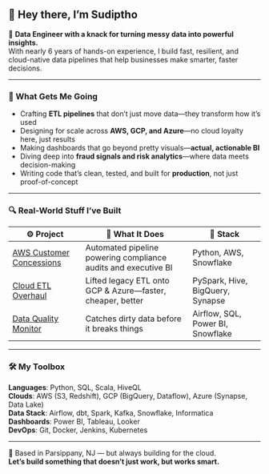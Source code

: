 ## 👋 Hey there, I’m Sudiptho

🚀 **Data Engineer with a knack for turning messy data into powerful insights.**  
With nearly 6 years of hands-on experience, I build fast, resilient, and cloud-native data pipelines that help businesses make smarter, faster decisions.

---

### 🧩 What Gets Me Going

- Crafting **ETL pipelines** that don’t just move data—they transform how it’s used  
- Designing for scale across **AWS, GCP, and Azure**—no cloud loyalty here, just results  
- Making dashboards that go beyond pretty visuals—**actual, actionable BI**  
- Diving deep into **fraud signals and risk analytics**—where data meets decision-making  
- Writing code that’s clean, tested, and built for **production**, not just proof-of-concept

---

### 🔍 Real-World Stuff I’ve Built

| ⚙️ Project | 📄 What It Does | 🔧 Stack |
|-----------|-----------------|----------|
| [AWS Customer Concessions](https://github.com/Sudeep8084/Data-Engineer-Portfolio) | Automated pipeline powering compliance audits and executive BI | Python, AWS, Snowflake |
| [Cloud ETL Overhaul](https://github.com/Sudeep8084/Data-Quality-Monitoring) | Lifted legacy ETL onto GCP & Azure—faster, cheaper, better | PySpark, Hive, BigQuery, Synapse |
| [Data Quality Monitor](https://github.com/Sudeep8084/GCP-AZURE-ETL-Migration) | Catches dirty data before it breaks things | Airflow, SQL, Power BI, Snowflake |

---

### 🛠️ My Toolbox

**Languages**: Python, SQL, Scala, HiveQL  
**Clouds**: AWS (S3, Redshift), GCP (BigQuery, Dataflow), Azure (Synapse, Data Lake)  
**Data Stack**: Airflow, dbt, Spark, Kafka, Snowflake, Informatica  
**Dashboards**: Power BI, Tableau, Looker  
**DevOps**: Git, Docker, Jenkins, Kubernetes  

---

📍 Based in Parsippany, NJ — but always building for the cloud.  
**Let’s build something that doesn’t just work, but works smart.**
